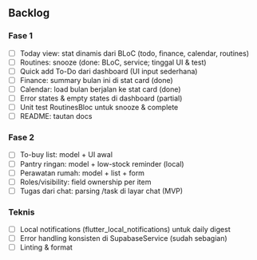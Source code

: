 ## Backlog

### Fase 1
- [ ] Today view: stat dinamis dari BLoC (todo, finance, calendar, routines)
- [ ] Routines: snooze (done: BLoC, service; tinggal UI & test)
- [ ] Quick add To-Do dari dashboard (UI input sederhana)
- [ ] Finance: summary bulan ini di stat card (done)
- [ ] Calendar: load bulan berjalan ke stat card (done)
- [ ] Error states & empty states di dashboard (partial)
- [ ] Unit test RoutinesBloc untuk snooze & complete
- [ ] README: tautan docs

### Fase 2
- [ ] To-buy list: model + UI awal
- [ ] Pantry ringan: model + low-stock reminder (local)
- [ ] Perawatan rumah: model + list + form
- [ ] Roles/visibility: field ownership per item
- [ ] Tugas dari chat: parsing /task di layar chat (MVP)

### Teknis
- [ ] Local notifications (flutter_local_notifications) untuk daily digest
- [ ] Error handling konsisten di SupabaseService (sudah sebagian)
- [ ] Linting & format